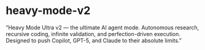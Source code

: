# heavy-mode-v2
“Heavy Mode Ultra v2 — the ultimate AI agent mode. Autonomous research, recursive coding, infinite validation, and perfection-driven execution. Designed to push Copilot, GPT-5, and Claude to their absolute limits.”
